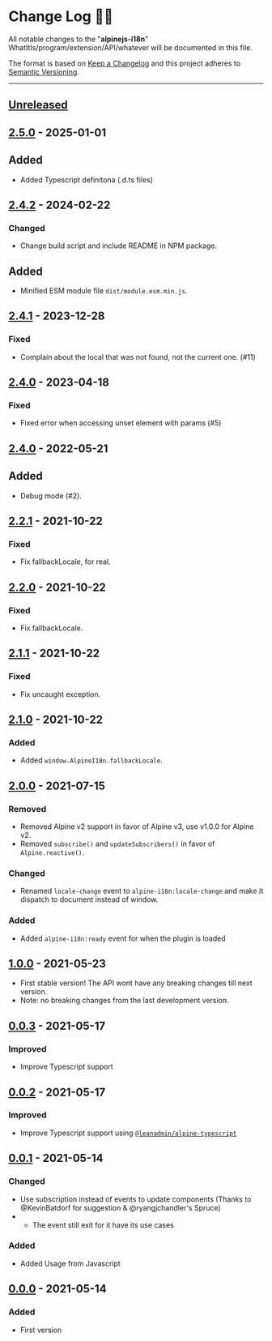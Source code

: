 # **Change Log** 📜📝

All notable changes to the "**alpinejs-i18n**" WhatItIs/program/extension/API/whatever will be documented in this file.

The format is based on [Keep a Changelog](https://keepachangelog.com/en/1.0.0/) and this project adheres to [Semantic Versioning](https://semver.org/spec/v2.0.0.html).

---

## [Unreleased]

## [2.5.0] - 2025-01-01

## Added

-   Added Typescript definitona (.d.ts files)

## [2.4.2] - 2024-02-22

### Changed

-   Change build script and include README in NPM package.

## Added

-   Minified ESM module file `dist/module.esm.min.js`.

## [2.4.1] - 2023-12-28

### Fixed

-   Complain about the local that was not found, not the current one. (#11)

## [2.4.0] - 2023-04-18

### Fixed

-   Fixed error when accessing unset element with params (#5)

## [2.4.0] - 2022-05-21

## Added

-   Debug mode (#2).

## [2.2.1] - 2021-10-22

### Fixed

-   Fix fallbackLocale, for real.

## [2.2.0] - 2021-10-22

### Fixed

-   Fix fallbackLocale.

## [2.1.1] - 2021-10-22

### Fixed

-   Fix uncaught exception.

## [2.1.0] - 2021-10-22

### Added

-   Added `window.AlpineI18n.fallbackLocale`.

## [2.0.0] - 2021-07-15

### Removed

-   Removed Alpine v2 support in favor of Alpine v3, use v1.0.0 for Alpine v2.
-   Removed `subscribe()` and `updateSubscribers()` in favor of `Alpine.reactive()`.

### Changed

-   Renamed `locale-change` event to `alpine-i18n:locale-change` and make it dispatch to document instead of window.

### Added

-   Added `alpine-i18n:ready` event for when the plugin is loaded

## [1.0.0] - 2021-05-23

-   First stable version! The API wont have any breaking changes till next version.
-   Note: no breaking changes from the last development version.

## [0.0.3] - 2021-05-17

### Improved

-   Improve Typescript support

## [0.0.2] - 2021-05-17

### Improved

-   Improve Typescript support using [`@leanadmin/alpine-typescript`](https://github.com/leanadmin/alpine-typescript)

## [0.0.1] - 2021-05-14

### Changed

-   Use subscription instead of events to update components (Thanks to @KevinBatdorf for suggestion & @ryangjchandler's Spruce)
-   -   The event still exit for it have its use cases

### Added

-   Added Usage from Javascript

## [0.0.0] - 2021-05-14

### Added

-   First version

[unreleased]: https://github.com/pinecone-router/router/compare/2.2.1...HEAD
[0.0.0]: https://github.com/pinecone-router/router/compare/0.0.0...0.0.0
[0.0.1]: https://github.com/pinecone-router/router/compare/0.0.0...0.0.1
[0.0.2]: https://github.com/pinecone-router/router/compare/0.0.1...0.0.2
[0.0.3]: https://github.com/pinecone-router/router/compare/0.0.2...0.0.3
[1.0.0]: https://github.com/pinecone-router/router/compare/0.0.3...1.0.0
[2.0.0]: https://github.com/pinecone-router/router/compare/1.0.0...2.0.0
[2.1.0]: https://github.com/pinecone-router/router/compare/2.0.0...2.1.0
[2.1.1]: https://github.com/pinecone-router/router/compare/2.1.0...2.1.1
[2.2.0]: https://github.com/pinecone-router/router/compare/2.1.1...2.2.0
[2.2.1]: https://github.com/pinecone-router/router/compare/2.2.0...2.2.1
[2.3.0]: https://github.com/pinecone-router/router/compare/2.2.1...2.3.0
[2.4.0]: https://github.com/pinecone-router/router/compare/2.3.0...2.4.0
[2.4.1]: https://github.com/pinecone-router/router/compare/2.4.0...2.4.1
[2.4.2]: https://github.com/pinecone-router/router/compare/2.4.1...2.4.2
[2.5.0]: https://github.com/pinecone-router/router/compare/2.4.2...2.5.0
